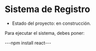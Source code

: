 <h1> Sistema de Registro</h1>

- Estado del proyecto: en construcción.

Para ejecutar el sistema, debes poner:

---npm install react---
